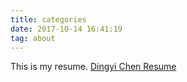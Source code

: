 ```yaml
---
title: categories
date: 2017-10-14 16:41:19
tag: about
---
```


This is my resume.
[Dingyi Chen Resume ](media/Dingyi%20Chen%20Resume%20.pdf)


